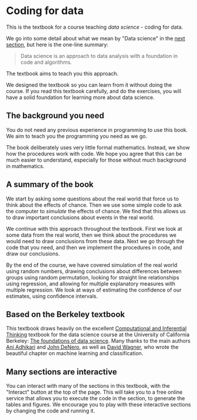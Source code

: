 # Coding for data

This is the textbook for a course teaching _data science_ - coding for data.

We go into some detail about what we mean by "Data science" in the [next
section](what-is-data-science), but here is the one-line summary:

> Data science is an approach to data analysis with a foundation in code
> and algorithms.

The textbook aims to teach you this approach.

We designed the textbook so you can learn from it without doing the course. If
you read this textbook carefully, and do the exercises, you will have a solid
foundation for learning more about data science.

## The background you need

You do not need any previous experience in programming to use this book. We
aim to teach you the programming you need as we go.

The book deliberately uses very little formal mathematics. Instead, we show
how the procedures work with code. We hope you agree that this can be much
easier to understand, especially for those without much background in
mathematics.

## A summary of the book

We start by asking some questions about the real world that force us to think
about the effects of chance. Then we use some simple code to ask the computer
to _simulate_ the effects of chance. We find that this allows us to draw
important conclusions about events in the real world.

We continue with this approach throughout the textbook. First we look at some
data from the real world, then we think about the procedures we would need to
draw conclusions from these data. Next we go through the code that you need,
and then we implement the procedures in code, and draw our conclusions.

By the end of the course, we have covered simulation of the real world using
random numbers, drawing conclusions about differences between groups using
random permutation, looking for straight line relationships using regression,
and allowing for multiple explanatory measures with multiple regression.  We look at ways of estimating the confidence of our estimates, using confidence intervals.

## Based on the Berkeley textbook

This textbook draws heavily on the excellent [Computational and Inferential
Thinking](https://www.inferentialthinking.com) textbook for the data science
course at the University of California Berkeley: [The foundations of data
science](http://data8.org/). Many thanks to the main authors [Ani
Adhikari](http://statistics.berkeley.edu/people/ani-adhikari) and [John
DeNero](http://denero.org), as well as [David
Wagner](https://www.cs.berkeley.edu/~daw), who wrote the beautiful chapter on
machine learning and classification.

## Many sections are interactive

You can interact with many of the sections in this textbook, with the
"Interact" button at the top of the page. This will take you to a free online
service that allows you to execute the code in the section, to generate the
tables and figures. We encourage you to play with these interactive sections
by changing the code and running it.
